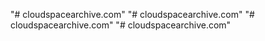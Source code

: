 "# cloudspacearchive.com" 
"# cloudspacearchive.com" 
"# cloudspacearchive.com" 
"# cloudspacearchive.com" 
